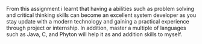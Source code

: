 From this assignment i learnt that having a abilities such as problem solving and critical thinking skills can become an excellent system developer as you stay update with a modern technology and gaining a practical experience through project or internship.
In addition, master a multiple of languages such as Java, C, and Phyton will help it as and addition skills to myself.
